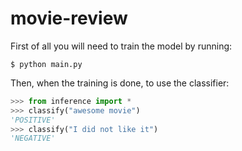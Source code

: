 # movie-review

First of all you will need to train the model by running:

```
$ python main.py
```

Then, when the training is done, to use the classifier:

```python
>>> from inference import *
>>> classify("awesome movie")
'POSITIVE'
>>> classify("I did not like it")
'NEGATIVE'

```
